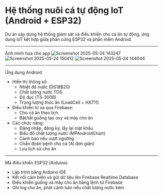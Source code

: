 # Hệ thống nuôi cá tự động IoT (Android + ESP32)

Dự án xây dựng hệ thống giám sát và điều khiển cho cá ăn tự động, ứng dụng IoT kết hợp giữa phần cứng ESP32 và phần mềm Android.

---
Ảnh minh họa cho app
![Screenshot 2025-05-24 143247](https://github.com/user-attachments/assets/c05ab22d-224e-4d40-8d5d-332f213d493b)
![Screenshot 2025-05-24 150412](https://github.com/user-attachments/assets/482c2187-0e1c-41bf-9aba-b97be7c82130)
![Screenshot 2025-05-24 144044](https://github.com/user-attachments/assets/7a10ea82-c745-4948-aab0-e95470bd9907)


---
 Ứng dụng Android

- Hiển thị thông số:
  -  Nhiệt độ nước (DS18B20)
  - Chất lượng nước TDS
  - Độ đục (TS-300B)
  - Trọng lượng thức ăn (LoadCell + HX711)
- Điều khiển từ xa qua Firebase:
  - Cho cá ăn theo lịch
  - Bật/tắt guồng tạo oxy và máy cho ăn
- Các chức năng:
  - Đăng nhập, đăng ký, lấy lại mật khẩu
  - Biểu đồ chất lượng nước (MPAndroidChart)
  - Cảnh báo nếu vượt ngưỡng
  - Chẩn đoán bệnh cho cá (AI đơn giản)
  - Lưu lịch sử cho ăn

---

Mã điều khiển ESP32 (Arduino)

- Lập trình bằng Arduino IDE
- Kết nối cảm biến và gửi dữ liệu lên Firebase Realtime Database
- Điều khiển guồng và máy cho ăn bằng lệnh từ Firebase
- Ghi log cho ăn, phát cảnh báo nếu chất lượng nước kém
